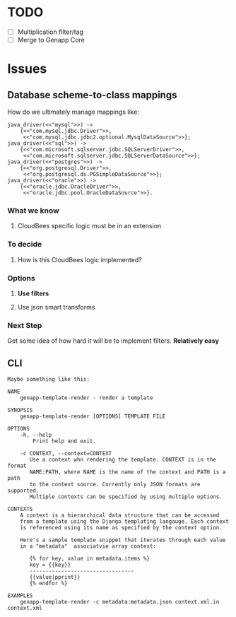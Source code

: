 # TODO

- [ ] Multiplication filter/tag
- [ ] Merge to Genapp Core

# Issues

## Database scheme-to-class mappings

How do we ultimately manage mappings like:

```
java_driver(<<"mysql">>) ->
    {<<"com.mysql.jdbc.Driver">>,
     <<"com.mysql.jdbc.jdbc2.optional.MysqlDataSource">>};
java_driver(<<"sql">>) ->
    {<<"com.microsoft.sqlserver.jdbc.SQLServerDriver">>,
     <<"com.microsoft.sqlserver.jdbc.SQLServerDataSource">>};
java_driver(<<"postgres">>) ->
    {<<"org.postgresql.Driver">>,
     <<"org.postgresql.ds.PGSimpleDataSource">>};
java_driver(<<"oracle">>) ->
    {<<"oracle.jdbc.OracleDriver">>,
     <<"oracle.jdbc.pool.OracleDataSource">>}.
```

### What we know

1. CloudBees specific logic must be in an extension

### To decide

1. How is this CloudBees logic implemented?

### Options

1. __Use filters__

2. Use json smart transforms

### Next Step

Get some idea of how hard it will be to implement filters. 
__Relatively easy__

## CLI

```
Maybe something like this:

NAME
	genapp-template-render - render a template

SYNOPSIS
	genapp-template-render [OPTIONS] TEMPLATE FILE

OPTIONS
	-h, --help
	    Print help and exit.

	-c CONTEXT, --context=CONTEXT
	   Use a context whn rendering the template. CONTEXT is in the format
	   NAME:PATH, where NAME is the name of the context and PATH is a path
	   to the context source. Currently only JSON formats are supported.
	   Multiple contexts can be specified by using multiple options.

CONTEXTS
	A context is a hierarchical data structure that can be accessed
	from a template using the Django templating langauge. Each context
	is referenced using its name as specified by the context option.

	Here's a sample template snippet that iterates through each value
	in a "metadata"  associatvie array context:

	   {% for key, value in metadata.items %}
	   key = {{key}}
	   ---------------------------------
	   {{value|pprint}}
	   {% endfor %}

EXAMPLES
	genapp-template-render -c metadata:metadata.json context.xml.in context.xml

```
